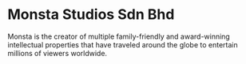 # Monsta Studios Sdn Bhd

Monsta is the creator of multiple family-friendly and award-winning intellectual properties that have traveled around the globe to entertain millions of viewers worldwide.
